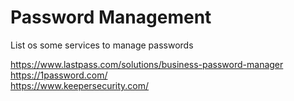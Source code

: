 # Password Management

List os some services to manage passwords

<https://www.lastpass.com/solutions/business-password-manager>  
<https://1password.com/>  
<https://www.keepersecurity.com/>  
